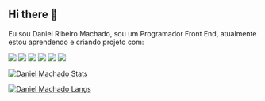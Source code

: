 ## Hi there 👋

Eu sou Daniel Ribeiro Machado, sou um Programador Front End, atualmente estou aprendendo e criando projeto com:

<img src="https://img.shields.io/badge/HTML5-E34F26?style=for-the-badge&logo=html5&logoColor=white">

<img src="https://img.shields.io/badge/CSS3-1572B6?style=for-the-badge&logo=css3&logoColor=white">

<img src="https://img.shields.io/badge/JavaScript-323330?style=for-the-badge&logo=javascript&logoColor=F7DF1E">

<img src="https://img.shields.io/badge/GitHub-323330?style=for-the-badge&logo=githubt&logoColor=F7DF1E">

<img src="https://img.shields.io/badge/Figma-323330?style=for-the-badge&logo=figma&logoColor=F7DF1E">

<img src="https://img.shields.io/badge/React-323330?style=for-the-badge&logo=react&logoColor=F7DF1E">



[![Daniel Machado Stats](https://github-readme-stats.vercel.app/api?username=DanielMachado-web)](https://github.com/anuraghazra/github-readme-stats)

[![Daniel Machado Langs](https://github-readme-stats.vercel.app/api/top-langs/?username=DanielMachado-web)](https://github.com/anuraghazra/github-readme-stats)

